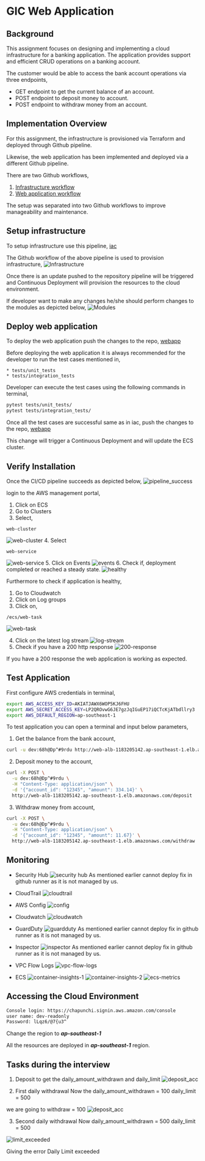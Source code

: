 # GIC Web Application

## Background
This assignment focuses on designing and implementing a cloud infrastructure for a banking application. The application provides support and efficient CRUD operations on a banking account.

The customer would be able to access the bank account operations via three endpoints,

* GET endpoint to get the current balance of an account.
* POST endpoint to deposit money to account.
* POST endpoint to withdraw money from an account.

## Implementation Overview
For this assignment, the infrastructure is provisioned via Terraform and deployed through Github pipeline. 

Likewise, the web application has been implemented and deployed via a different Github pipeline.

There are two Github workflows,
1.	[Infrastructure workflow](https://github.com/chapunchi/take-home-assignment-iac)
2.	[Web application workflow](https://github.com/chapunchi/take-home-assignment-app)

The setup was separated into two Github workflows to improve manageability and maintenance.

## Setup infrastructure
To setup infrastructure use this pipeline, [iac](https://github.com/chapunchi/take-home-assignment-iac)

The Github workflow of the above pipeline is used to provision infrastructure,
![Infrastructure](resources/workflow.png)

Once there is an update pushed to the repository pipeline will be triggered and Continuous Deployment will provision the resources to the cloud environment.

If developer want to make any changes he/she should perform changes to the modules as depicted below,
![Modules](resources/modules.png)

## Deploy web application
To deploy the web application push the changes to the repo, [webapp](https://github.com/chapunchi/take-home-assignment-app)

Before deploying the web application it is always recommended for the developer to run the test cases mentioned in,
```
* tests/unit_tests
* tests/integration_tests
```

Developer can execute the test cases using the following commands in terminal,
```bash
pytest tests/unit_tests/
pytest tests/integration_tests/
```

Once all the test cases are successful same as in iac, push the changes to the repo, [webapp](https://github.com/chapunchi/take-home-assignment-app)

This change will trigger a Continuous Deployment and will update the ECS cluster.

## Verify Installation
Once the CI/CD pipeline succeeds as depicted below,
![pipeline_success](resources/pipeline_success.png)
 
login to the AWS management portal,
1. Click on ECS 
2. Go to Clusters 
3. Select, 
```
web-cluster
```
![web-cluster](resources/web-cluster.png)
4. Select 
```
web-service
```
![web-service](resources/web-svc.png)
5. Click on Events
![events](resources/events.png)
6. Check if,
deployment completed or reached a steady state.
![healthy](resources/healthy.png)

Furthermore to check if application is healthy,
1. Go to Cloudwatch
2. Click on Log groups
3. Click on,
```
/ecs/web-task
```
![web-task](resources/webtask.png)

4. Click on the latest log stream
![log-stream](resources/log-stream.png)
5. Check if you have a 200 http response
![200-response](resources/200-res.png)

If you have a 200 response the web application is working as expected.

## Test Application

First configure AWS credentials in terminal,
```bash
export AWS_ACCESS_KEY_ID=AKIATJAWX6WOP5KJ6FHU
export AWS_SECRET_ACCESS_KEY=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
export AWS_DEFAULT_REGION=ap-southeast-1
```

To test application you can open a terminal and input below parameters,
1. Get the balance from the bank account,
```bash
curl -u dev:68h@Dp^#9rdu http://web-alb-1183205142.ap-southeast-1.elb.amazonaws.com/balance/12345
```

2. Deposit money to the account,
```bash
curl -X POST \
  -u dev:68h@Dp^#9rdu \
  -H "Content-Type: application/json" \
  -d '{"account_id": "12345", "amount": 334.14}' \
  http://web-alb-1183205142.ap-southeast-1.elb.amazonaws.com/deposit
```

3. Withdraw money from account,
```bash
curl -X POST \
  -u dev:68h@Dp^#9rdu \
  -H "Content-Type: application/json" \
  -d '{"account_id": "12345", "amount": 11.67}' \
  http://web-alb-1183205142.ap-southeast-1.elb.amazonaws.com/withdraw
```

## Monitoring
* Security Hub
![security hub](resources/sec-hub.png)
As mentioned earlier cannot deploy fix in github runner as it is not managed by us.

* CloudTrail
![cloudtrail](resources/cloudtrail.png)

* AWS Config
![config](resources/config.png)

* Cloudwatch
![cloudwatch](resources/cloudwatch.png)

* GuardDuty
![guardduty](resources/guardduty.png)
As mentioned earlier cannot deploy fix in github runner as it is not managed by us.

* Inspector
![inspector](resources/inspector.png)
As mentioned earlier cannot deploy fix in github runner as it is not managed by us.

* VPC Flow Logs
![vpc-flow-logs](resources/flow-logs.png)

* ECS
![container-insights-1](resources/container-1.png)
![container-insights-2](resources/container-2.png)
![ecs-metrics](resources/ecs.png)

## Accessing the Cloud Environment
```bash
Console login: https://chapunchi.signin.aws.amazon.com/console
user name: dev-readonly
Password: lLqz6/@7{u3^
```

Change the region to ***ap-southeast-1***

All the resources are deployed in ***ap-southeast-1*** region.


## Tasks during the interview
1. Deposit to get the daily_amount_withdrawn and daily_limit 
![deposit_acc](resources/deposit_acc.png)

2. First daily withdrawal
Now the daily_amount_withdrawn = 100
daily_limit = 500

we are going to withdraw = 100
![deposit_acc](resources/daily_first_withdrawal.png) 

3. Second daily withdrawal
Now daily_amount_withdrawn = 500
daily_limit = 500

![limit_exceeded](resources/daily_limit_exceeded.png) 

Giving the error Daily Limit exceeded